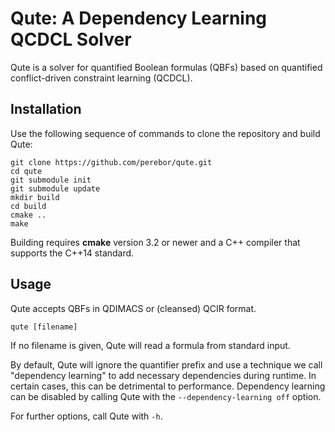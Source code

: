 # Qute: A Dependency Learning QCDCL Solver

Qute is a solver for quantified Boolean formulas (QBFs) based on quantified conflict-driven constraint learning (QCDCL).

## Installation

Use the following sequence of commands to clone the repository and build Qute:

```
git clone https://github.com/perebor/qute.git
cd qute
git submodule init
git submodule update
mkdir build
cd build
cmake ..
make
```
Building requires **cmake** version 3.2 or newer and a C++ compiler that supports the C++14 standard.

## Usage

Qute accepts QBFs in QDIMACS or (cleansed) QCIR format.
```
qute [filename]
``` 
If no filename is given, Qute will read a formula from standard input.

By default, Qute will ignore the quantifier prefix and use a technique we call "dependency learning" to add necessary dependencies during runtime. In certain cases, this can be detrimental to performance. Dependency learning can be disabled by calling Qute with  the ```--dependency-learning off``` option.

For further options, call Qute with ```-h```.
